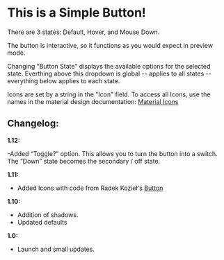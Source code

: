# This is a Simple Button!

There are 3 states: Default, Hover, and Mouse Down.

The button is interactive, so it functions as you would expect in preview mode.

Changing "Button State" displays the available options for the selected state. Everthing above this dropdown is global -- applies to all states -- everything below applies to each state.

Icons are set by a string in the "Icon" field. To access all Icons, use the names in the material design documentation:
[Material Icons](https://material.io/tools/icons/?style=baseline)

## Changelog:



**1.12:**

-Added “Toggle?” option. This allows you to turn the button into a switch. The “Down” state becomes the secondary / off state.

**1.11:**

- Added Icons with code from Radek Kozieł's [Button](https://store.framer.com/package/panr/button)

**1.10:**

- Addition of shadows.
- Updated defaults


**1.0:** 

- Launch and small updates.

